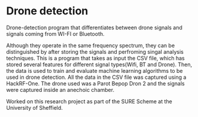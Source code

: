 # Drone detection
Drone-detection program that differentiates between drone signals and signals coming from WI-FI or Bluetooth.


Although they operate in the same frequency spectrum, they can be distinguished by after storing the signals and perfroming singal analysis techniques.
This is a program that takes as input the CSV file, which has stored several features for different signal types(Wifi, BT and Drone). Then, the data is used to train and evaluate machine learning algorithms to be used in drone detection. 
All the data in the CSV file was captured using a HackRF-One. The drone used was a Parot Bepop Dron 2 and the signals were captured inside an anechoic chamber. 

Worked on this research project as part of the SURE Scheme at the University of Sheffield.
